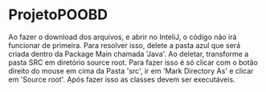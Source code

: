 # ProjetoPOOBD

Ao fazer o download dos arquivos, e abrir no InteliJ, o código não irá funcionar de primeira.
Para resolver isso, delete a pasta azul que será criada dentro da Package Main chamada 'Java'.
Ao deletar, transforme a pasta SRC em diretório source root.
Para fazer isso é só clicar com o botão direito do mouse em cima da Pasta 'src', ir em 'Mark Directory As' e clicar em 'Source root'.
Após fazer isso as classes devem ser executáveis.
